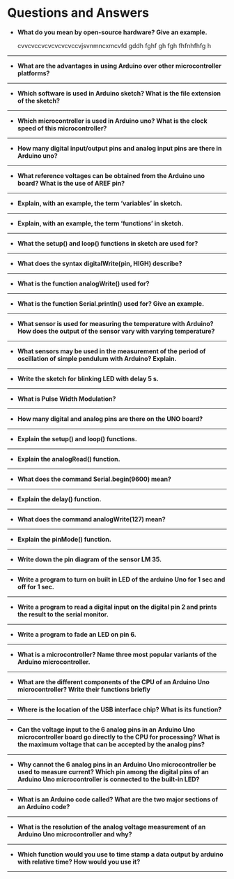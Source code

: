 # Questions and Answers
 
 - **What do you mean by open-source hardware? Give an example.**

    cvvcvccvcvcvcvcvccvjsvnmncxmcvfd gddh fghf gh fgh fhfnhfhfg h
 ---

 - **What are the advantages in using Arduino over other microcontroller platforms?**
 
 ---

 - **Which software is used in Arduino sketch? What is the file extension of the sketch?**
 ---

 - **Which microcontroller is used in Arduino uno? What is the clock speed of this microcontroller?**
 ---

 - **How many digital input/output pins and analog input pins are there in Arduino uno?**
 ---
 - **What reference voltages can be obtained from the Arduino uno board? What is the use of AREF pin?**
 ---

- **Explain, with an example, the term ‘variables’ in sketch.**
---
- **Explain, with an example, the term ‘functions’ in sketch.**
---
- **What the setup() and loop() functions in sketch are used for?**
---
- **What does the syntax digitalWrite(pin, HIGH) describe?**
---
- **What is the function analogWrite() used for?**
---
- **What is the function Serial.println() used for? Give an example.**
---
- **What sensor is used for measuring the temperature with Arduino? How does the output of the sensor vary with varying temperature?**
---
- **What sensors may be used in the measurement of the period of oscillation of simple pendulum with Arduino? Explain.**
---
- **Write the sketch for blinking LED with delay 5 s.**
---
- **What is Pulse Width Modulation?**
---
- **How many digital and analog pins are there on the UNO board?**
---
- **Explain the setup() and loop() functions.**
---
- **Explain the analogRead() function.**
---
- **What does the command Serial.begin(9600) mean?**
---
- **Explain the delay() function.**
---
- **What does the command analogWrite(127) mean?**
---
- **Explain the pinMode() function.**
---
- **Write down the pin diagram of the sensor LM 35.**
---
- **Write a program to turn on built in LED of the arduino Uno for 1 sec and off for 1 sec.**
---
- **Write a program to read a digital input on the digital pin 2 and prints the result to the serial monitor.**
---
- **Write a program to fade an LED on pin 6.**
---
- **What is a microcontroller? Name three most popular variants of the Arduino microcontroller.**
---
- **What are the different components of the CPU of an Arduino Uno microcontroller? Write their functions briefly**
---
- **Where is the location of the USB interface chip? What is its function?**
---
- **Can the voltage input to the 6 analog pins in an Arduino Uno microcontroller board go directly to the CPU for processing? What is the maximum voltage that can be accepted by the analog pins?**
---
- **Why cannot the 6 analog pins in an Arduino Uno microcontroller be used to measure current? Which pin among the digital pins of an Arduino Uno microcontroller is connected to the built-in LED?**
---
- **What is an Arduino code called? What are the two major sections of an Arduino code?**
---
- **What is the resolution of the analog voltage measurement of an Arduino Uno microcontroller and why?**
---
- **Which function would you use to time stamp a data output by arduino with relative time? How would you use it?**
---

